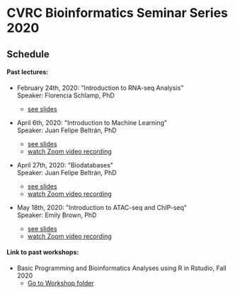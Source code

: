 # CVRC Bioinformatics Seminar Series 2020

## Schedule


#### Past lectures:
* February 24th, 2020: "Introduction to RNA-seq Analysis"  
Speaker: Florencia Schlamp, PhD
   * [see slides](https://github.com/florschlamp/CVRC_NYU_Langone/blob/master/Bioinformatics_Seminar_Series_2020/CVRC_Bioinformatics_Lecture_1_Intro-to-RNAseq-Analysis.pdf)  

* April 6th, 2020: "Introduction to Machine Learning"  
Speaker: Juan Felipe Beltrán, PhD
   * [see slides](https://github.com/florschlamp/CVRC_NYU_Langone/blob/master/Bioinformatics_Seminar_Series_2020/CVRC_Bioinformatics_Lecture_2_Intro-to-Machine-Learning.pdf)
   * [watch Zoom video recording](https://www.youtube.com/watch?v=V-xCO8RRXGw&t=113s)  

* April 27th, 2020: "Biodatabases"  
Speaker: Juan Felipe Beltrán, PhD
   * [see slides](https://github.com/florschlamp/CVRC_NYU_Langone/blob/master/Bioinformatics_Seminar_Series_2020/CVRC_Bioinformatics_Lecture_3_Biodatabases.pdf)
   * [watch Zoom video recording](https://www.youtube.com/watch?v=8Ki2qs_sTYU&t=20)  

* May 18th, 2020: "Introduction to ATAC-seq and ChIP-seq"  
Speaker: Emily Brown, PhD
   * [see slides](https://github.com/florschlamp/CVRC_NYU_Langone/blob/master/Bioinformatics_Seminar_Series_2020/CVRC_Bioinformatics_Lecture_4_Intro-to-ChIPseq-%26-ATACseq.pdf)
   * [watch Zoom video recording](https://www.youtube.com/watch?v=LtZXZM1lfaY)

#### Link to past workshops:
* Basic Programming and Bioinformatics Analyses using R in Rstudio, Fall 2020
  * [Go to Workshop folder](https://github.com/florschlamp/CVRC_NYU_Langone/tree/master/Bioinformatics_Workshop_Series_2020)


